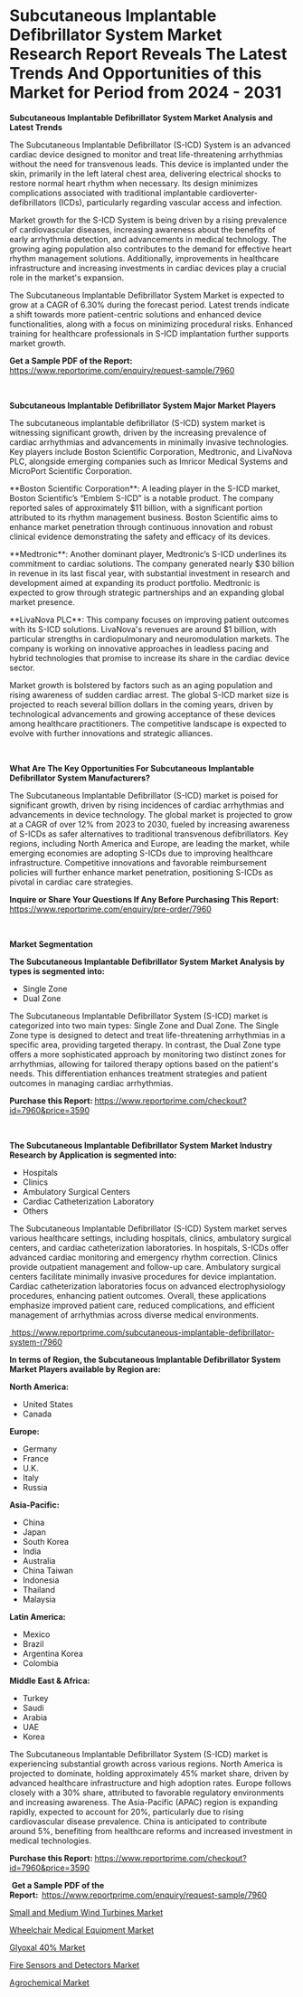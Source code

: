<p><h1>Subcutaneous Implantable Defibrillator System Market Research Report Reveals The Latest Trends And Opportunities of this Market for Period from 2024 - 2031</h1></p><p><strong>Subcutaneous Implantable Defibrillator System Market Analysis and Latest Trends</strong></p>
<p><p>The Subcutaneous Implantable Defibrillator (S-ICD) System is an advanced cardiac device designed to monitor and treat life-threatening arrhythmias without the need for transvenous leads. This device is implanted under the skin, primarily in the left lateral chest area, delivering electrical shocks to restore normal heart rhythm when necessary. Its design minimizes complications associated with traditional implantable cardioverter-defibrillators (ICDs), particularly regarding vascular access and infection.</p><p>Market growth for the S-ICD System is being driven by a rising prevalence of cardiovascular diseases, increasing awareness about the benefits of early arrhythmia detection, and advancements in medical technology. The growing aging population also contributes to the demand for effective heart rhythm management solutions. Additionally, improvements in healthcare infrastructure and increasing investments in cardiac devices play a crucial role in the market's expansion.</p><p>The Subcutaneous Implantable Defibrillator System Market is expected to grow at a CAGR of 6.30% during the forecast period. Latest trends indicate a shift towards more patient-centric solutions and enhanced device functionalities, along with a focus on minimizing procedural risks. Enhanced training for healthcare professionals in S-ICD implantation further supports market growth.</p></p>
<p><strong>Get a Sample PDF of the Report:&nbsp;</strong> <a href="https://www.reportprime.com/enquiry/request-sample/7960">https://www.reportprime.com/enquiry/request-sample/7960</a></p>
<p>&nbsp;</p>
<p><strong>Subcutaneous Implantable Defibrillator System Major Market Players</strong></p>
<p><p>The subcutaneous implantable defibrillator (S-ICD) system market is witnessing significant growth, driven by the increasing prevalence of cardiac arrhythmias and advancements in minimally invasive technologies. Key players include Boston Scientific Corporation, Medtronic, and LivaNova PLC, alongside emerging companies such as Imricor Medical Systems and MicroPort Scientific Corporation.</p><p>**Boston Scientific Corporation**: A leading player in the S-ICD market, Boston Scientific’s “Emblem S-ICD” is a notable product. The company reported sales of approximately $11 billion, with a significant portion attributed to its rhythm management business. Boston Scientific aims to enhance market penetration through continuous innovation and robust clinical evidence demonstrating the safety and efficacy of its devices.</p><p>**Medtronic**: Another dominant player, Medtronic’s S-ICD underlines its commitment to cardiac solutions. The company generated nearly $30 billion in revenue in its last fiscal year, with substantial investment in research and development aimed at expanding its product portfolio. Medtronic is expected to grow through strategic partnerships and an expanding global market presence.</p><p>**LivaNova PLC**: This company focuses on improving patient outcomes with its S-ICD solutions. LivaNova's revenues are around $1 billion, with particular strengths in cardiopulmonary and neuromodulation markets. The company is working on innovative approaches in leadless pacing and hybrid technologies that promise to increase its share in the cardiac device sector.</p><p>Market growth is bolstered by factors such as an aging population and rising awareness of sudden cardiac arrest. The global S-ICD market size is projected to reach several billion dollars in the coming years, driven by technological advancements and growing acceptance of these devices among healthcare practitioners. The competitive landscape is expected to evolve with further innovations and strategic alliances.</p></p>
<p>&nbsp;</p>
<p><strong>What Are The Key Opportunities For Subcutaneous Implantable Defibrillator System Manufacturers?</strong></p>
<p><p>The Subcutaneous Implantable Defibrillator (S-ICD) market is poised for significant growth, driven by rising incidences of cardiac arrhythmias and advancements in device technology. The global market is projected to grow at a CAGR of over 12% from 2023 to 2030, fueled by increasing awareness of S-ICDs as safer alternatives to traditional transvenous defibrillators. Key regions, including North America and Europe, are leading the market, while emerging economies are adopting S-ICDs due to improving healthcare infrastructure. Competitive innovations and favorable reimbursement policies will further enhance market penetration, positioning S-ICDs as pivotal in cardiac care strategies.</p></p>
<p><strong>Inquire or Share Your Questions If Any Before Purchasing This Report:</strong> <a href="https://www.reportprime.com/enquiry/pre-order/7960">https://www.reportprime.com/enquiry/pre-order/7960</a></p>
<p>&nbsp;</p>
<p><strong>Market Segmentation</strong></p>
<p><strong>The Subcutaneous Implantable Defibrillator System Market Analysis by types is segmented into:</strong></p>
<p><ul><li>Single Zone</li><li>Dual Zone</li></ul></p>
<p><p>The Subcutaneous Implantable Defibrillator System (S-ICD) market is categorized into two main types: Single Zone and Dual Zone. The Single Zone type is designed to detect and treat life-threatening arrhythmias in a specific area, providing targeted therapy. In contrast, the Dual Zone type offers a more sophisticated approach by monitoring two distinct zones for arrhythmias, allowing for tailored therapy options based on the patient's needs. This differentiation enhances treatment strategies and patient outcomes in managing cardiac arrhythmias.</p></p>
<p><strong>Purchase this Report:&nbsp;</strong><a href="https://www.reportprime.com/checkout?id=7960&price=3590">https://www.reportprime.com/checkout?id=7960&price=3590</a></p>
<p>&nbsp;</p>
<p><strong>The Subcutaneous Implantable Defibrillator System Market Industry Research by Application is segmented into:</strong></p>
<p><ul><li>Hospitals</li><li>Clinics</li><li>Ambulatory Surgical Centers</li><li>Cardiac Catheterization Laboratory</li><li>Others</li></ul></p>
<p><p>The Subcutaneous Implantable Defibrillator (S-ICD) System market serves various healthcare settings, including hospitals, clinics, ambulatory surgical centers, and cardiac catheterization laboratories. In hospitals, S-ICDs offer advanced cardiac monitoring and emergency rhythm correction. Clinics provide outpatient management and follow-up care. Ambulatory surgical centers facilitate minimally invasive procedures for device implantation. Cardiac catheterization laboratories focus on advanced electrophysiology procedures, enhancing patient outcomes. Overall, these applications emphasize improved patient care, reduced complications, and efficient management of arrhythmias across diverse medical environments.</p></p>
<p><a href="https://www.reportprime.com/subcutaneous-implantable-defibrillator-system-r7960">&nbsp;https://www.reportprime.com/subcutaneous-implantable-defibrillator-system-r7960</a></p>
<p><strong>In terms of Region, the Subcutaneous Implantable Defibrillator System Market Players available by Region are:</strong></p>
<p>
    <p> <strong> North America: </strong>
        <ul>
            <li>United States</li>
            <li>Canada</li>
        </ul>
        </p> 
    <p> <strong> Europe: </strong>
        <ul>
            <li>Germany</li>
            <li>France</li>
            <li>U.K.</li>
            <li>Italy</li>
            <li>Russia</li>
        </ul>
        </p> 
    <p> <strong> Asia-Pacific: </strong>
        <ul>
            <li>China</li>
            <li>Japan</li>
            <li>South Korea</li>
            <li>India</li>
            <li>Australia</li>
            <li>China Taiwan</li>
            <li>Indonesia</li>
            <li>Thailand</li>
            <li>Malaysia</li>
        </ul>
        </p> 
    <p> <strong> Latin America: </strong>
        <ul>
            <li>Mexico</li>
            <li>Brazil</li>
            <li>Argentina Korea</li>
            <li>Colombia</li>
        </ul>
        </p> 
    <p> <strong> Middle East & Africa: </strong>
        <ul>
            <li>Turkey</li>
            <li>Saudi</li>
            <li>Arabia</li>
            <li>UAE</li>
            <li>Korea</li>
        </ul>
    </p>
    </p>
<p><p>The Subcutaneous Implantable Defibrillator System (S-ICD) market is experiencing substantial growth across various regions. North America is projected to dominate, holding approximately 45% market share, driven by advanced healthcare infrastructure and high adoption rates. Europe follows closely with a 30% share, attributed to favorable regulatory environments and increasing awareness. The Asia-Pacific (APAC) region is expanding rapidly, expected to account for 20%, particularly due to rising cardiovascular disease prevalence. China is anticipated to contribute around 5%, benefiting from healthcare reforms and increased investment in medical technologies.</p></p>
<p><strong>Purchase this Report: </strong><a href="https://www.reportprime.com/checkout?id=7960&price=3590">https://www.reportprime.com/checkout?id=7960&price=3590</a></p>
<p>&nbsp;<strong>Get a Sample PDF of the Report:&nbsp;&nbsp;</strong><a href="https://www.reportprime.com/enquiry/request-sample/7960">https://www.reportprime.com/enquiry/request-sample/7960</a></p>
<p><strong></strong></p>
<p><p><a href="https://medium.com/@richard.james09789/insights-into-the-small-and-medium-wind-turbines-market-market-players-market-size-geographical-029882cd1d7e">Small and Medium Wind Turbines Market</a></p><p><a href="https://github.com/NarcisoFerry/Market-Research-Report-List-1/blob/main/wheelchair-medical-equipment-market.md">Wheelchair Medical Equipment Market</a></p><p><a href="https://issuu.com/reportprime-2/docs/glyoxal-40-market-size-2030.pptx_2ed904c3832b04">Glyoxal 40% Market</a></p><p><a href="https://www.linkedin.com/pulse/fire-sensors-detectors-market-trends-detailed-study-its-segmentation-0ceoe?trackingId=9cBg45QPQC2DdCS%2BIXKIrQ%3D%3D">Fire Sensors and Detectors Market</a></p><p><a href="https://www.linkedin.com/pulse/agrochemical-market-research-report-exploring-size-revenue-flybe?trackingId=d8Ll38zWQ6WakzxOEIcAQw%3D%3D">Agrochemical Market</a></p></p>